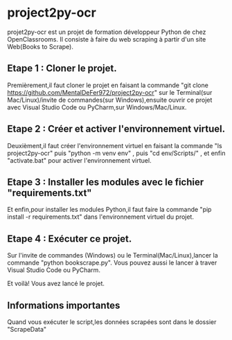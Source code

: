  # project2py-ocr


projet2py-ocr est un projet de formation développeur Python de chez OpenClassrooms.
Il consiste à faire du web scraping à partir d'un site Web(Books to Scrape).

## Etape 1 : Cloner le projet.

Premièrement,il faut cloner le projet en faisant la commande "git clone https://github.com/MentalDeFer972/project2py-ocr" sur le Terminal(sur Mac/Linux)/invite de commandes(sur Windows),ensuite ouvrir ce projet avec Visual Studio Code ou PyCharm,sur Windows/Mac/Linux.

## Etape 2 : Créer et activer l'environnement virtuel.

Deuxièment,il faut créer l'environnement virtuel en faisant la commande "ls project2py-ocr" puis "python -m venv env" , puis "cd env/Scripts/" , et enfin "activate.bat" pour activer l'environnement virtuel.

## Etape 3 : Installer les modules avec le fichier "requirements.txt"

Et enfin,pour installer les modules Python,il faut faire la commande "pip install -r requirements.txt" dans l'environnement virtuel du projet.

## Etape 4 : Exécuter ce projet.

Sur l'invite de commandes (Windows) ou le Terminal(Mac/Linux),lancer la commande "python bookscrape.py".
Vous pouvez aussi le lancer à traver Visual Studio Code ou PyCharm.

Et voilà! Vous avez lancé le projet.

## Informations importantes

Quand vous exécuter le script,les données scrapées sont dans le dossier "ScrapeData"
